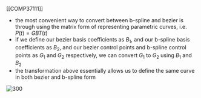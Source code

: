 [[COMP37111]]

- the most convenient way to convert between b-spline and bezier is through using the matrix form of representing parametric curves, i.e. $P(t) = GBT(t)$
- if we define our bezier basis coefficients as $B_1$, and our b-spline basis coefficients as $B_2$, and our bezier control points and b-spline control points as $G_1$ and $G_2$ respectively, we can convert $G_1$ to $G_2$ using $B_1$ and $B_2$
- the transformation above essentially allows us to define the same curve in both bezier and b-spline form

![300](https://i.imgur.com/jwx6NQo.png)

